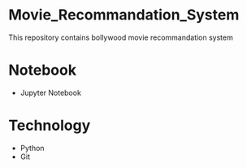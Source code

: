 # Movie_Recommandation_System
This repository contains bollywood movie recommandation system

# Notebook
* Jupyter Notebook

# Technology
* Python
* Git
